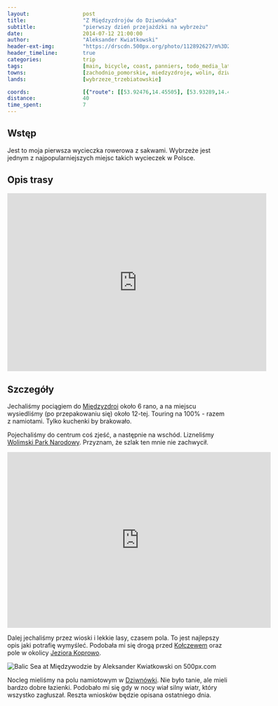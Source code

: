 ```yaml
---
layout:                 post
title:                  "Z Międzyzdrojów do Dziwnówka"
subtitle:               "pierwszy dzień przejażdzki na wybrzeżu"
date:                   2014-07-12 21:00:00
author:                 "Aleksander Kwiatkowski"
header-ext-img:         "https://drscdn.500px.org/photo/112892627/m%3D2048/04733da45e6245d9d6719da8ecc28318"
header_timeline:        true
categories:             trip
tags:                   [main, bicycle, coast, panniers, todo_media_later]
towns:                  [zachodnio_pomorskie, miedzyzdroje, wolin, dziwnow]
lands:                  [wybrzeze_trzebiatowskie]

coords:                 [{"route": [[53.92476,14.45505], [53.93289,14.48303], [53.93198,14.53744], [53.96522,14.61658], [53.95896,14.65246], [53.99086,14.68730], [53.99954,14.67735], [54.03464,14.80644]], "type": "bicycle"}]
distance:               40
time_spent:             7
---
```


[wiki-miedzyzdroje]:      https://pl.wikipedia.org/wiki/Mi%C4%99dzyzdroje   
[wiki-park-wolimski]:     https://pl.wikipedia.org/wiki/Woli%C5%84ski_Park_Narodowy
[wiki-kolczewo]:          https://pl.wikipedia.org/wiki/Ko%C5%82czewo
[wiki-j-koprowo]:         https://pl.wikipedia.org/wiki/Koprowo
[wiki-dziwnowek]:         https://pl.wikipedia.org/wiki/Dziwn%C3%B3wek

[vimeo]:                  https://vimeo.com/103762175

Wstęp
-----

Jest to moja pierwsza wycieczka rowerowa z sakwami. Wybrzeże jest jednym z najpopularniejszych
miejsc takich wycieczek w Polsce.

Opis trasy
----------

<iframe height='405' width='590' frameborder='0' allowtransparency='true' scrolling='no' src='https://www.strava.com/activities/166526559/embed/5bdf5c531edce616597f62d05769a66d50e4ed87'></iframe>

Szczegóły
---------

Jechaliśmy pociągiem do [Międzyzdroi][wiki-miedzyzdroje] około 6 rano, a na miejscu wysiedliśmy
(po przepakowaniu się) około 12-tej. Touring na 100% - razem z namiotami. Tylko kuchenki by brakowało.

Pojechaliśmy do centrum coś zjeść, a następnie na wschód. Lizneliśmy
[Wolimski Park Narodowy][wiki-park-wolimski]. Przyznam, że szlak ten mnie nie zachwycił.

<div class="vimeo"><iframe src='http://player.vimeo.com/video/103762175' width="600" height="400" frameborder="0" webkitAllowFullScreen mozallowfullscreen allowFullScreen> </iframe></div>

Dalej jechaliśmy przez wioski i lekkie lasy, czasem pola. To jest najlepszy opis
jaki potrafię wymyśleć.
Podobała mi się drogą przed [Kołczewem][wiki-kolczewo] oraz pole w okolicy
[Jeziora Koprowo][wiki-j-koprowo].

<div class='pixels-photo'>
  <p>
    <img src='https://drscdn.500px.org/photo/145390331/m%3D900/26eb605a7cb49c3cf75180e70c336def' alt='Balic Sea at Międzywodzie by Aleksander Kwiatkowski on 500px.com'>
  </p>
  <a href='https://500px.com/photo/145390331/balic-sea-at-mi%C4%99dzywodzie-by-aleksander-kwiatkowski' alt='Balic Sea at Międzywodzie by Aleksander Kwiatkowski on 500px.com'></a>
</div>
<script type='text/javascript' src='https://500px.com/embed.js'></script>

Nocleg mieliśmy na polu namiotowym w [Dziwnówki][wiki-dziwnowek]. Nie było tanie,
ale mieli bardzo dobre łazienki. Podobało mi się gdy w nocy wiał silny wiatr, który
wszystko zagłuszał. Reszta wniosków będzie opisana ostatniego dnia.
